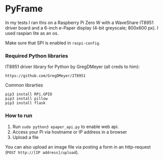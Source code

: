 # PyFrame

In my tests I ran this on a Raspberry Pi Zero W with a WaveShare IT8951 driver board and a 6-inch e-Paper display (4-bit greyscale; 800x600 px). I used raspian lite as an os.

Make sure that SPI is enabled in `raspi-config`.

### Required Python libraries

IT8951 driver library for Python by GregDMeyer (all creds to him):
```
https://github.com/GregDMeyer/IT8951
```

Common librarties
```
pip3 install RPi.GPIO
pip3 install pillow
pip3 install flask
```

### How to run
1. Run `sudo python3 epaper_api.py` to enable web api.
2. Access your Pi via hostname or IP address in a browser
3. Upload a file

You can also upload an image file via posting a form in an http-request (`POST http://[IP address]/upload`).

